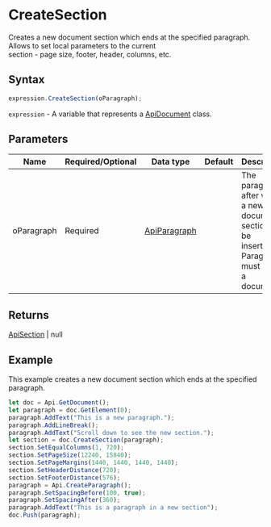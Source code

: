 # CreateSection

Creates a new document section which ends at the specified paragraph. Allows to set local parameters to the current\
section - page size, footer, header, columns, etc.

## Syntax

```javascript
expression.CreateSection(oParagraph);
```

`expression` - A variable that represents a [ApiDocument](../ApiDocument.md) class.

## Parameters

| **Name** | **Required/Optional** | **Data type** | **Default** | **Description** |
| ------------- | ------------- | ------------- | ------------- | ------------- |
| oParagraph | Required | [ApiParagraph](../../ApiParagraph/ApiParagraph.md) |  | The paragraph after which a new document section will be inserted.\ Paragraph must be in a document. |

## Returns

[ApiSection](../../ApiSection/ApiSection.md) \| null

## Example

This example creates a new document section which ends at the specified paragraph.

```javascript editor-
let doc = Api.GetDocument();
let paragraph = doc.GetElement(0);
paragraph.AddText("This is a new paragraph.");
paragraph.AddLineBreak();
paragraph.AddText("Scroll down to see the new section.");
let section = doc.CreateSection(paragraph);
section.SetEqualColumns(1, 720);
section.SetPageSize(12240, 15840);
section.SetPageMargins(1440, 1440, 1440, 1440);
section.SetHeaderDistance(720);
section.SetFooterDistance(576);
paragraph = Api.CreateParagraph();
paragraph.SetSpacingBefore(100, true);
paragraph.SetSpacingAfter(360);
paragraph.AddText("This is a paragraph in a new section");
doc.Push(paragraph);
```
